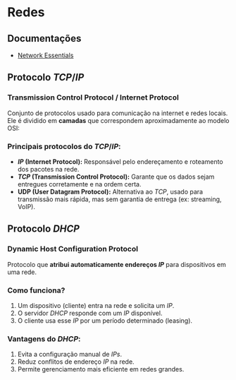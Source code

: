 # Redes

## Documentações
- [Network Essentials](https://aws.amazon.com/pt/getting-started/aws-networking-essentials/)

## Protocolo _TCP_/_IP_
### Transmission Control Protocol / Internet Protocol
Conjunto de protocolos usado para comunicação na internet e redes locais. Ele é dividido em **camadas** que correspondem aproximadamente ao modelo OSI:  

### Principais protocolos do _TCP_/_IP_:
- **_IP_ (Internet Protocol):** Responsável pelo endereçamento e roteamento dos pacotes na rede.  
- **_TCP_ (Transmission Control Protocol):** Garante que os dados sejam entregues corretamente e na ordem certa.  
- **UDP (User Datagram Protocol):** Alternativa ao _TCP_, usado para transmissão mais rápida, mas sem garantia de entrega (ex: streaming, VoIP).  

## Protocolo _DHCP_
### Dynamic Host Configuration Protocol
Protocolo que **atribui automaticamente endereços _IP_** para dispositivos em uma rede.  

### Como funciona?  
1. Um dispositivo (cliente) entra na rede e solicita um _IP_.  
2. O servidor _DHCP_ responde com um _IP_ disponível.  
3. O cliente usa esse _IP_ por um período determinado (leasing).  

### Vantagens do _DHCP_:  
1. Evita a configuração manual de _IPs_.  
2. Reduz conflitos de endereço _IP_ na rede.  
3. Permite gerenciamento mais eficiente em redes grandes.  
